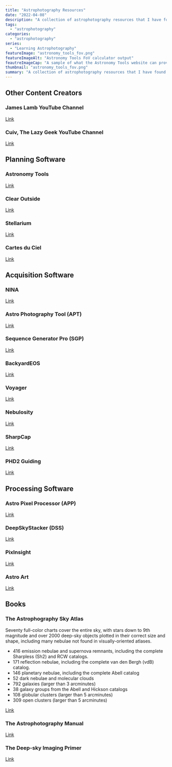 ```yaml
---
title: "Astrophotography Resources"
date: "2022-04-08"
description: "A collection of astrophotography resources that I have found useful."
tags:
  - "astrophotography"
categories:
  - "astrophotography"
series:
  - "Learning Astrophotography"
featureImage: "astronomy_tools_fov.png"
featureImageAlt: "Astronomy Tools FoV calculator output"
feautreImageCap: "A sample of what the Astronomy Tools website can provide"
thumbnail: "astronomy_tools_fov.png"
summary: "A collection of astrophotography resources that I have found useful."
---
```


## Other Content Creators

### James Lamb YouTube Channel

[Link](https://www.youtube.com/user/Aero19612)

### Cuiv, The Lazy Geek YouTube Channel

[Link](https://www.youtube.com/c/CuivTheLazyGeek)

## Planning Software

### Astronomy Tools

[Link](https://astronomy.tools/)

### Clear Outside

[Link](http://clearoutside.com/)

### Stellarium

[Link](http://stellarium.org/en_CA/)

### Cartes du Ciel

[Link](https://www.ap-i.net/skychart/en/start)

## Acquisition Software

### NINA

[Link](https://nighttime-imaging.eu/)

### Astro Photography Tool (APT)

[Link](https://astrophotography.app/index.php)

### Sequence Generator Pro (SGP)

[Link](https://www.sequencegeneratorpro.com/)

### BackyardEOS

[Link](https://www.otelescope.com/store/category/2-backyardeos/)

### Voyager

[Link](https://software.starkeeper.it/)

### Nebulosity

[Link](http://www.stark-labs.com/nebulosity.html)

### SharpCap

[Link](https://www.sharpcap.co.uk/)

### PHD2 Guiding

[Link](https://openphdguiding.org/)

## Processing Software

### Astro Pixel Processor (APP)

[Link](https://www.astropixelprocessor.com/)

### DeepSkyStacker (DSS)

[Link](http://deepskystacker.free.fr/english/index.html)

### PixInsight

[Link](https://pixinsight.com/)

### Astro Art

[Link](https://www.msb-astroart.com/)

## Books

### The Astrophography Sky Atlas

Seventy full-color charts cover the entire sky, with stars down to 9th magnitude and over 2000 deep-sky objects plotted in their correct size and shape, including many nebulae not found in visually-oriented atlases.

- 416 emission nebulae and supernova remnants, including the complete Sharpless (Sh2) and RCW catalogs.
- 171 reflection nebulae, including the complete van den Bergh (vdB) catalog.
- 146 planetary nebulae, including the complete Abell catalog
- 52 dark nebulae and molecular clouds
- 792 galaxies (larger than 3 arcminutes)
- 38 galaxy groups from the Abell and Hickson catalogs
- 108 globular clusters (larger than 5 arcminutes)
- 309 open clusters (larger than 5 arcminutes)

[Link](https://smile.amazon.com/Astrophotography-Sky-Atlas-Charles-Bracken/dp/1517687802/)

### The Astrophotography Manual

[Link](https://smile.amazon.com/Astrophotography-Manual-Practical-Scientific-Approach/dp/1138055360/)

### The Deep-sky Imaging Primer

[Link](https://smile.amazon.com/Deep-sky-Imaging-Primer-Second/dp/0999470906/)
